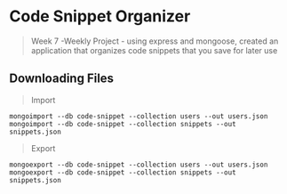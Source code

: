 # Code Snippet Organizer
> Week 7 -Weekly Project - using express and mongoose, created an application that organizes code snippets that you save for later use

## Downloading Files

> Import
```
mongoimport --db code-snippet --collection users --out users.json
mongoimport --db code-snippet --collection snippets --out snippets.json
```

> Export
```
mongoexport --db code-snippet --collection users --out users.json
mongoexport --db code-snippet --collection snippets --out snippets.json
```
